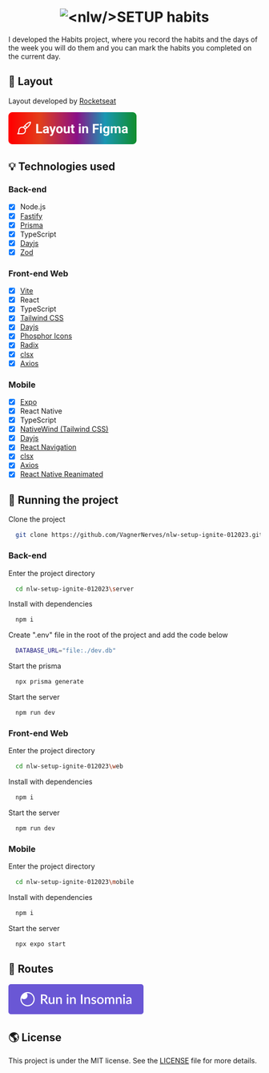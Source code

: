 <h1 align="center">
  <img alt="<nlw/>SETUP habits" title="<nlw/>SETUP habits" src="./assets/logonlwsetuphabits.svg" />
</h1>

I developed the Habits project, where you record the habits and the days of the week you will do them and you can mark the habits you completed on the current day.

<!-- ## 🎥 Implementation Video

In the GitHub edit, drag the video that it already puts on github itself. -->

## 🎨 Layout

Layout developed by [Rocketseat](https://www.rocketseat.com.br/)

[![Layout in Figma](https://github.com/VagnerNerves/default-readme/blob/main/assets/layout-in-figma.svg)](<https://www.figma.com/file/aiedkhCPzfOO44WxHtD5lb/Habits-(i)-(Community)?node-id=6%3A343&t=L9im8woqPCr6gGhP-1>)

<!-- ## 👏 Learning and more implementations

Describe what you learned and implemented in the project. -->

## 💡 Technologies used

### Back-end

- [x] Node.js
- [x] [Fastify](https://www.fastify.io/)
- [x] [Prisma](https://www.prisma.io/)
- [x] TypeScript
- [x] [Dayjs](https://day.js.org/)
- [x] [Zod](https://github.com/colinhacks/zod)

### Front-end Web

- [x] [Vite](https://vitejs.dev/)
- [x] React
- [x] TypeScript
- [x] [Tailwind CSS](https://tailwindcss.com/)
- [x] [Dayjs](https://day.js.org/)
- [x] [Phosphor Icons](https://phosphoricons.com/)
- [x] [Radix](https://www.radix-ui.com/)
- [x] [clsx](https://github.com/lukeed/clsx)
- [x] [Axios](https://axios-http.com/ptbr/)

### Mobile

- [x] [Expo](https://expo.dev/)
- [x] React Native
- [x] TypeScript
- [x] [NativeWind (Tailwind CSS)](https://www.nativewind.dev/)
- [x] [Dayjs](https://day.js.org/)
- [x] [React Navigation](https://reactnavigation.org/)
- [x] [clsx](https://github.com/lukeed/clsx)
- [x] [Axios](https://axios-http.com/ptbr/)
- [x] [React Native Reanimated](https://docs.swmansion.com/react-native-reanimated/)

## 🚀 Running the project

Clone the project

```bash
  git clone https://github.com/VagnerNerves/nlw-setup-ignite-012023.git
```

### Back-end

Enter the project directory

```bash
  cd nlw-setup-ignite-012023\server
```

Install with dependencies

```bash
  npm i
```

Create ".env" file in the root of the project and add the code below

```bash
  DATABASE_URL="file:./dev.db"
```

Start the prisma

```bash
  npx prisma generate
```

Start the server

```bash
  npm run dev
```

### Front-end Web

Enter the project directory

```bash
  cd nlw-setup-ignite-012023\web
```

Install with dependencies

```bash
  npm i
```

Start the server

```bash
  npm run dev
```

### Mobile

Enter the project directory

```bash
  cd nlw-setup-ignite-012023\mobile
```

Install with dependencies

```bash
  npm i
```

Start the server

```bash
  npx expo start
```

## 📝 Routes

[![Run in Insomnia](https://github.com/VagnerNerves/default-readme/blob/main/assets/run-in-insomnia.svg)](https://insomnia.rest/run/?label=NLW%20Setup%20Habits%20-%20API&uri=https://github.com/VagnerNerves/nlw-setup-ignite-012023/blob/master/server/insomnia/Insomnia-All_2023-01-21.json)

## 🌎 License

This project is under the MIT license. See the [LICENSE](https://github.com/VagnerNerves/nlw-setup-ignite-012023/blob/master/LICENSE) file for more details.
